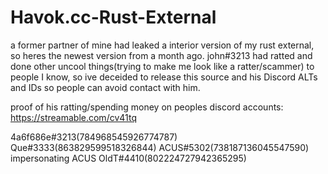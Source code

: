 # Havok.cc-Rust-External
a former partner of mine had leaked a interior version of my rust external, so heres the newest version from a month ago.
john#3213 had ratted and done other uncool things(trying to make me look like a ratter/scammer) to people I know, so ive deceided to release this source and his Discord ALTs and IDs so people can avoid contact with him.

proof of his ratting/spending money on peoples discord accounts:
https://streamable.com/cv41tq

4a6f686e#3213(784968545926774787)
Que#3333(863829599518326844)
ACUS#5302(738187136045547590) impersonating ACUS
OldT#4410(802224727942365295)
